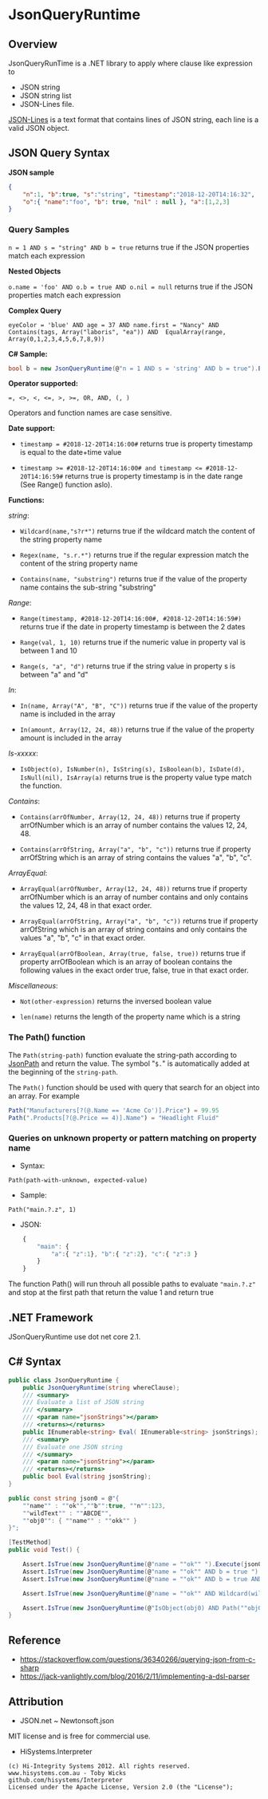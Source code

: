 # JsonQueryRuntime

## Overview

JsonQueryRunTime is a .NET library to apply where clause like expression to 
- JSON string
- JSON string list 
- JSON-Lines file.

[JSON-Lines](http://jsonlines.org/) is a text format that contains lines of JSON string, each line is a valid JSON object. 

## JSON Query Syntax

**JSON sample**
```json
{ 
	"n":1, "b":true, "s":"string", "timestamp":"2018-12-20T14:16:32", 
	"o":{ "name":"foo", "b": true, "nil" : null }, "a":[1,2,3] 
}
```
### Query Samples

`n = 1 AND s = "string" AND b = true`
returns true if the JSON properties match each expression 

**Nested Objects**

`o.name = 'foo' AND o.b = true AND o.nil = null`
returns true if the JSON properties match each expression 

**Complex Query**

`eyeColor = 'blue' AND
age = 37 AND
name.first = "Nancy" AND 
Contains(tags, Array("laboris", "ea")) AND 
EqualArray(range, Array(0,1,2,3,4,5,6,7,8,9))`

**C# Sample:**
```csharp
bool b = new JsonQueryRuntime(@"n = 1 AND s = 'string' AND b = true").Execute(json0));
```

**Operator supported:** 

```
=, <>, <, <=, >, >=, OR, AND, (, ) 
```

Operators and function names are case sensitive.

**Date support:**

- `timestamp = #2018-12-20T14:16:00#` returns true is property timestamp is equal to the date+time value

- `timestamp >= #2018-12-20T14:16:00# and timestamp <= #2018-12-20T14:16:59#` returns true is property timestamp is in the date range (See Range() function aslo).

**Functions:**

*string*:

- `Wildcard(name,"s?r*")` returns true if the wildcard match the content of the string property name

- `Regex(name, "s.r.*")` returns true if the regular expression match the content of the string property name

- `Contains(name, "substring")` returns true if the value of the property name contains the sub-string "substring"

*Range*:

- `Range(timestamp, #2018-12-20T14:16:00#, #2018-12-20T14:16:59#)` returns true if the date in property timestamp is between the 2 dates

- `Range(val, 1, 10)` returns true if the numeric value in property val is between 1 and 10

- `Range(s, "a", "d")` returns true if the string value in property s is between "a" and "d"

*In*:

- `In(name, Array("A", "B", "C"))` returns true if the value of the property name is included in the array

- `In(amount, Array(12, 24, 48))` returns true if the value of the property amount is included in the array

*Is-xxxxx*:

- `IsObject(o), IsNumber(n), IsString(s), IsBoolean(b), IsDate(d), IsNull(nil), IsArray(a)` returns true is the property value type match the function. 

*Contains*:


- `Contains(arrOfNumber, Array(12, 24, 48))` returns true if property arrOfNumber which is an array of number contains the values 12, 24, 48.

- `Contains(arrOfString, Array("a", "b", "c"))` returns true if property arrOfString which is an array of string contains the values "a", "b", "c".

*ArrayEqual*:

- `ArrayEqual(arrOfNumber, Array(12, 24, 48))` returns true if property arrOfNumber which is an array of number contains and only contains the values 12, 24, 48 in that exact order.

- `ArrayEqual(arrOfString, Array("a", "b", "c"))` returns true if property arrOfString which is an array of string contains and only contains the values "a", "b", "c" in that exact order.

- `ArrayEqual(arrOfBoolean, Array(true, false, true))` returns true if property arrOfBoolean which is an array of boolean contains the following values in the exact order true, false, true in that exact order.

*Miscellaneous*:

- `Not(other-expression)` returns the inversed boolean value

- `len(name)` returns the length of the property name which is a string

### The Path() function

The `Path(string-path)` function evaluate the string-path according to
[JsonPath](https://goessner.net/articles/JsonPath/) 
and return the value. The symbol "`$.`" is automatically added at the beginning of the `string-path`.

The `Path()` function should be used with query that search for an object into an array.
For example

```js
Path("Manufacturers[?(@.Name == 'Acme Co')].Price") = 99.95
Path(".Products[?(@.Price == 4)].Name") = "Headlight Fluid"
```

### Queries on unknown property or pattern matching on property name

- Syntax: 
```
Path(path-with-unknown, expected-value)
```
- Sample: 
```
Path("main.?.z", 1)
```
- JSON:
```js
	{ 
		"main": { 
			"a":{ "z":1}, "b":{ "z":2}, "c":{ "z":3 } 
		} 
	}
```
The function Path() will run throuh all possible paths to evaluate `"main.?.z"` and stop 
at the first path that return the value 1 and return true

## .NET Framework

JSonQueryRuntime use dot net core 2.1.

## C# Syntax

```cs
public class JsonQueryRuntime {
	public JsonQueryRuntime(string whereClause);
	/// <summary>
	/// Evaluate a list of JSON string
	/// </summary>
	/// <param name="jsonStrings"></param>
	/// <returns></returns>
	public IEnumerable<string> Eval( IEnumerable<string> jsonStrings);
	/// <summary>
	/// Evaluate one JSON string
	/// </summary>
	/// <param name="jsonString"></param>
	/// <returns></returns>	
	public bool Eval(string jsonString);
}
```
```cs
public const string json0 = @"{ 
	""name"" : ""ok"",""b"":true, ""n"":123, 
	""wildText"" : ""ABCDE"",
	""obj0"": { ""name"" : ""okk"" } 
}";

[TestMethod]
public void Test() {

	Assert.IsTrue(new JsonQueryRuntime(@"name = ""ok"" ").Execute(json0));
	Assert.IsTrue(new JsonQueryRuntime(@"name = ""ok"" AND b = true ").Execute(json0));
	Assert.IsTrue(new JsonQueryRuntime(@"name = ""ok"" AND b = true AND n = 123").Execute(json0));

	Assert.IsTrue(new JsonQueryRuntime(@"name = ""ok"" AND Wildcard(wildText, ""ABCDE"") ").Execute(json0));

	Assert.IsTrue(new JsonQueryRuntime(@"IsObject(obj0) AND Path(""obj0.name"")  = ""okk"" ").Execute(json0));
}
```

## Reference

* https://stackoverflow.com/questions/36340266/querying-json-from-c-sharp
* https://jack-vanlightly.com/blog/2016/2/11/implementing-a-dsl-parser


## Attribution

* JSON.net ~ Newtonsoft.json

MIT license and is free for commercial use.

* HiSystems.Interpreter 

```
(c) Hi-Integrity Systems 2012. All rights reserved.
www.hisystems.com.au - Toby Wicks
github.com/hisystems/Interpreter
Licensed under the Apache License, Version 2.0 (the "License");
```
